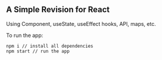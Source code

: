 ## A Simple Revision for React

Using Component, useState, useEffect hooks, API, maps, etc.

To run the app:
```
npm i // install all dependencies
npm start // run the app
```